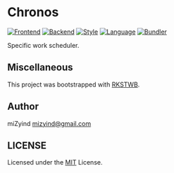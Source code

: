 # Chronos

[![Frontend](https://img.shields.io/badge/Frontend-React-008BB8.svg?style=flat-square)](https://facebook.github.io/react)
[![Backend](https://img.shields.io/badge/Backend-Koa-orange.svg?style=flat-square)](http://koajs.com)
[![Style](https://img.shields.io/badge/Style-Semantic_UI-yellowgreen.svg?style=flat-square)](https://semantic-ui.com)
[![Language](https://img.shields.io/badge/Language-TypeScript-blue.svg?style=flat-square)](https://www.typescriptlang.org)
[![Bundler](https://img.shields.io/badge/Bundler-Webpack-2B3A42.svg?style=flat-square)](https://webpack.js.org)

Specific work scheduler.

## Miscellaneous

This project was bootstrapped with [RKSTWB](https://github.com/miZyind/rkstwb).

## Author

miZyind <mizyind@gmail.com>

## LICENSE

Licensed under the [MIT](LICENSE) License.
